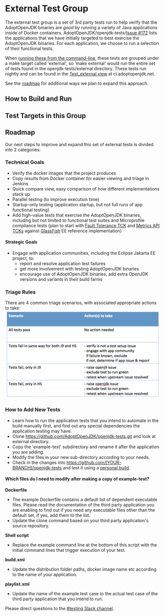 <!--
Licensed under the Apache License, Version 2.0 (the "License");
you may not use this file except in compliance with the License.
You may obtain a copy of the License at

[1]https://www.apache.org/licenses/LICENSE-2.0

Unless required by applicable law or agreed to in writing, software
distributed under the License is distributed on an "AS IS" BASIS,
WITHOUT WARRANTIES OR CONDITIONS OF ANY KIND, either express or implied.
See the License for the specific language governing permissions and
-->
# External Test Group

The external test group is a set of 3rd party tests run to help verify that the AdoptOpenJDK binaries are *good* by running a variety of Java applications inside of Docker containers. AdoptOpenJDK/openjdk-tests/[Issue #172](https://github.com/AdoptOpenJDK/openjdk-tests/issues/172) lists the applications that we have initially targeted to best exercise the AdoptOpenJDK binaries.  For each application, we choose to run a selection of their functional tests.  

When [running these from the command-line](https://github.com/AdoptOpenJDK/openjdk-tests/blob/master/doc/userGuide.md#local-testing-via-make-targets-on-the-commandline), these tests are grouped under a make target called 'external', so 'make external' would run the entire set of tests found in the openjdk-tests/external directory.  These tests run nightly and can be found in the [Test_external view](https://ci.adoptopenjdk.net/view/Test_external/) at ci.adoptopenjdk.net.

See the [roadmap](https://github.com/AdoptOpenJDK/openjdk-tests/tree/master/external#roadmap) for additional ways we plan to expand this approach.

## How to Build and Run

## Test Targets in this Group

## Roadmap
Our next steps to improve and expand this set of external tests is divided into 2 categories:

### Technical Goals
- Verify the docker images that the project produces
- Copy results from Docker container for easier viewing and triage in Jenkins 
- Quick compare view, easy comparison of how different implementations stack up
- Parallel testing (to improve execution time)
- Startup-only testing (application startup, but not full runs of app functional testing)
- Add high-value tests that exercise the AdoptOpenJDK binaries, including but not limited to functional test suites and Microprofile compliance tests (plan to start with [Fault Tolerance TCK](https://github.com/eclipse/microprofile-fault-tolerance/blob/master/tck/running_the_tck.asciidoc) and [Metrics API TCKs](https://github.com/eclipse/microprofile-metrics/blob/master/tck/running_the_tck.asciidoc) against [GlassFish](https://javaee.github.io/glassfish/) EE reference implementation) 
 
#### Strategic Goals
- Engage with application communities, including the Eclipse Jakarta EE project, to:
    - report and resolve application test failures
    - get more involvement with testing AdoptOpenJDK binaries
    - encourage use of AdoptOpenJDK binaries, add extra OpenJDK versions and variants in their build farms

### Triage Rules
There are 4 common triage scenarios, with associated appropriate actions to take:
![3rd Party App Test Triage Scenarios](../doc/diagrams/appTestTriageScenarios.png)

### How to Add New Tests
- Learn how to run the application tests that you intend to automate in the build manually first, and find out any special dependencies the application testing may have.
- Clone https://github.com/AdoptOpenJDK/openjdk-tests.git and look at external directory.
- Copy the 'example-test' subdirectory and rename it after the application you are adding. 
- Modify the files in your new sub-directory according to your needs. 
- Check in the changes into https://github.com/[YOUR-BRANCH]/openjdk-tests and test it using a <a href="https://github.com/AdoptOpenJDK/openjdk-tests/wiki/How-to-Run-a-Personal-Test-Build-on-Jenkins">personal build</a>. 

#### Which files do I need to modify after making a copy of example-test?

**Dockerfile**
- The example Dockerfile contains a default list of dependent executable files. Please read the documentation of the third party application you are enabling to find out if you need any executable files other than the default set, if yes, add them to the list.   
- Update the clone command based on your third party application's source repository.
 
 **Shell script**
- Replace the example command line at the bottom of this script with the initial command lines that trigger execution of your test.

**build.xml** 
- Update the distribution folder paths, docker image name etc according to the name of your application. 

**playlist.xml** 
- Update the name of the example test case to the actual test case of the third party application that you intend to run. 

Please direct questions to the [#testing Slack channel](https://adoptopenjdk.slack.com/messages/C5219G28G).
